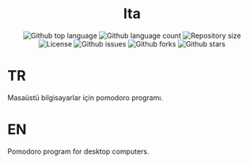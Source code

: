 <h1 align="center">Ita</h1>


<p align="center">
  <img alt="Github top language" src="https://img.shields.io/github/languages/top/hacimertgokhan/Ita?color=56BEB8">

  <img alt="Github language count" src="https://img.shields.io/github/languages/count/hacimertgokhan/Ita?color=56BEB8">

  <img alt="Repository size" src="https://img.shields.io/github/repo-size/hacimertgokhan/Ita?color=56BEB8">

  <img alt="License" src="https://img.shields.io/github/license/hacimertgokhan/Ita?color=56BEB8">

  <img alt="Github issues" src="https://img.shields.io/github/issues/hacimertgokhan/Ita?color=56BEB8" /> 

  <img alt="Github forks" src="https://img.shields.io/github/forks/hacimertgokhan/Ita?color=56BEB8" /> 

  <img alt="Github stars" src="https://img.shields.io/github/stars/hacimertgokhan/Ita?color=56BEB8" /> 
</p>

# TR
Masaüstü bilgisayarlar için pomodoro programı.

# EN
Pomodoro program for desktop computers.

